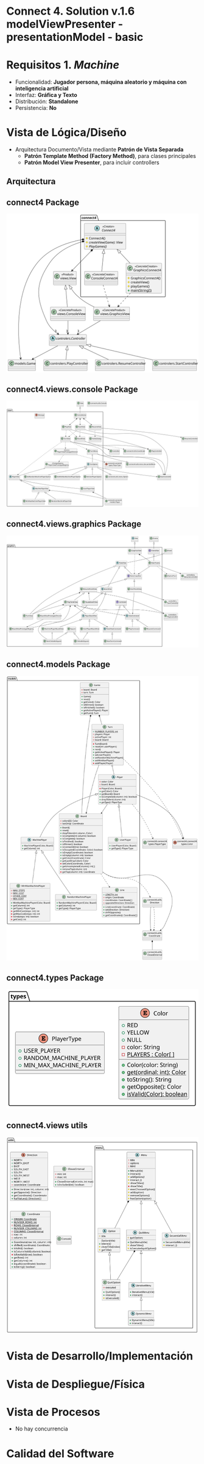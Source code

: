 # Connect 4. Solution v.1.6 modelViewPresenter - presentationModel - basic

# Requisitos 1. *Machine*

* Funcionalidad: **Jugador persona, máquina aleatorio y máquina con inteligencia artificial**
* Interfaz: **Gráfica y Texto**
* Distribución: **Standalone**
* Persistencia: **No**

# Vista de Lógica/Diseño

  - Arquitectura Documento/Vista mediante **Patrón de Vista Separada**  
    * **Patrón Template Method (Factory Method)**, para clases principales  
    * **Patrón Model View Presenter**, para incluir controllers 

## Arquitectura

## connect4 Package

![Package_connect4](../out/connect4/Docs/diagrams/src/packages/connect4.connect4/connect4.connect4.svg)

## connect4.views.console Package

![Package_connect4.views.console](../out/connect4/Docs/diagrams/src/packages/connect4.connect4.views.console/connect4.connect4.views.svg)

## connect4.views.graphics Package

![Package_connect4.views.graphics](../out/connect4/Docs/diagrams/src/packages/connect4.connect4.views.graphics/connect4.connect4.views.graphics.svg)

## connect4.models Package

![Package_connect4.models](../out/connect4/Docs/diagrams/src/packages/connect4.connect4.models/connect4.connect4.models.svg)

## connect4.types Package

![Package_connect4.types](../out/connect4/Docs/diagrams/src/packages/connect4.connect4.types/connect4.connect4.types.svg)

## connect4.views utils

![Package_connect4.utils](../out/connect4/Docs/diagrams/src/packages/connect4.utils/utils.svg)

# Vista de Desarrollo/Implementación

# Vista de Despliegue/Física

# Vista de Procesos

- No hay concurrencia

# Calidad del Software


